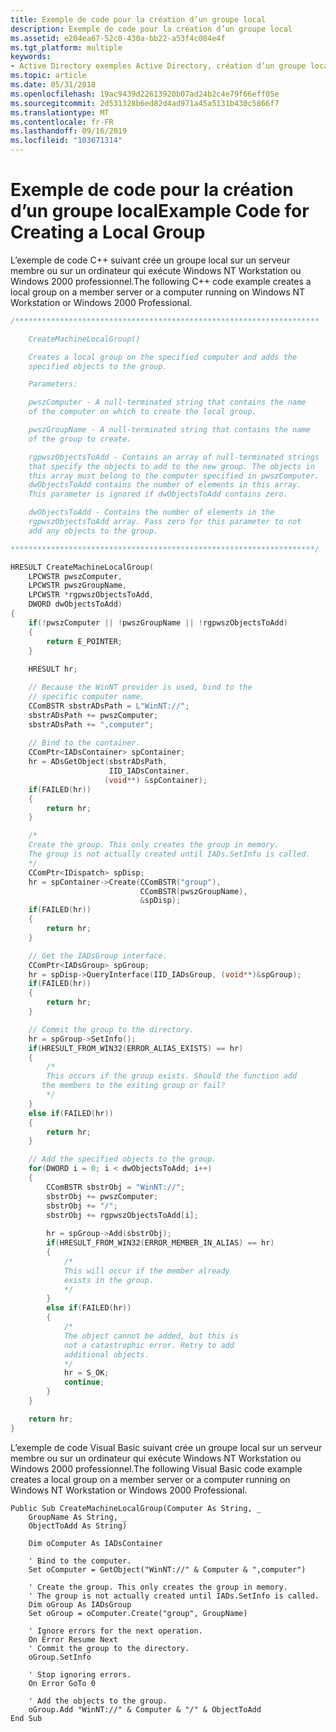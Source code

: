 ```yaml
---
title: Exemple de code pour la création d’un groupe local
description: Exemple de code pour la création d’un groupe local
ms.assetid: e204ea67-52c0-430a-bb22-a53f4c084e4f
ms.tgt_platform: multiple
keywords:
- Active Directory exemples Active Directory, création d’un groupe local
ms.topic: article
ms.date: 05/31/2018
ms.openlocfilehash: 19ac9439d22613920b07ad24b2c4e79f66eff05e
ms.sourcegitcommit: 2d531328b6ed82d4ad971a45a5131b430c5866f7
ms.translationtype: MT
ms.contentlocale: fr-FR
ms.lasthandoff: 09/16/2019
ms.locfileid: "103671314"
---
```

# <a name="example-code-for-creating-a-local-group"></a><span data-ttu-id="35481-104">Exemple de code pour la création d’un groupe local</span><span class="sxs-lookup"><span data-stu-id="35481-104">Example Code for Creating a Local Group</span></span>

<span data-ttu-id="35481-105">L’exemple de code C++ suivant crée un groupe local sur un serveur membre ou sur un ordinateur qui exécute Windows NT Workstation ou Windows 2000 professionnel.</span><span class="sxs-lookup"><span data-stu-id="35481-105">The following C++ code example creates a local group on a member server or a computer running on Windows NT Workstation or Windows 2000 Professional.</span></span>


```C++
/********************************************************************

    CreateMachineLocalGroup()

    Creates a local group on the specified computer and adds the 
    specified objects to the group.

    Parameters:

    pwszComputer - A null-terminated string that contains the name  
    of the computer on which to create the local group.

    pwszGroupName - A null-terminated string that contains the name  
    of the group to create.

    rgpwszObjectsToAdd - Contains an array of null-terminated strings 
    that specify the objects to add to the new group. The objects in  
    this array must belong to the computer specified in pwszComputer.  
    dwObjectsToAdd contains the number of elements in this array. 
    This parameter is ignored if dwObjectsToAdd contains zero.

    dwObjectsToAdd - Contains the number of elements in the 
    rgpwszObjectsToAdd array. Pass zero for this parameter to not
    add any objects to the group.

********************************************************************/

HRESULT CreateMachineLocalGroup(
    LPCWSTR pwszComputer, 
    LPCWSTR pwszGroupName, 
    LPCWSTR *rgpwszObjectsToAdd, 
    DWORD dwObjectsToAdd)
{
    if(!pwszComputer || !pwszGroupName || !rgpwszObjectsToAdd)
    {
        return E_POINTER;
    }
    
    HRESULT hr;

    // Because the WinNT provider is used, bind to the
    // specific computer name.
    CComBSTR sbstrADsPath = L"WinNT://";
    sbstrADsPath += pwszComputer;
    sbstrADsPath += ",computer";
    
    // Bind to the container.
    CComPtr<IADsContainer> spContainer;
    hr = ADsGetObject(sbstrADsPath, 
                      IID_IADsContainer,
                     (void**) &spContainer);
    if(FAILED(hr))
    {
        return hr;
    }

    /*
    Create the group. This only creates the group in memory.
    The group is not actually created until IADs.SetInfo is called.
    */
    CComPtr<IDispatch> spDisp;
    hr = spContainer->Create(CComBSTR("group"), 
                             CComBSTR(pwszGroupName), 
                             &spDisp);
    if(FAILED(hr))
    {
        return hr;
    }

    // Get the IADsGroup interface.
    CComPtr<IADsGroup> spGroup;
    hr = spDisp->QueryInterface(IID_IADsGroup, (void**)&spGroup);
    if(FAILED(hr))
    {
        return hr;
    }

    // Commit the group to the directory.
    hr = spGroup->SetInfo();
    if(HRESULT_FROM_WIN32(ERROR_ALIAS_EXISTS) == hr)
    {
        /*
        This occurs if the group exists. Should the function add
       the members to the exiting group or fail?
        */
    }
    else if(FAILED(hr))
    {
        return hr;
    }

    // Add the specified objects to the group.
    for(DWORD i = 0; i < dwObjectsToAdd; i++)
    {
        CComBSTR sbstrObj = "WinNT://";
        sbstrObj += pwszComputer;
        sbstrObj += "/";
        sbstrObj += rgpwszObjectsToAdd[i];
        
        hr = spGroup->Add(sbstrObj);
        if(HRESULT_FROM_WIN32(ERROR_MEMBER_IN_ALIAS) == hr)
        {
            /*
            This will occur if the member already 
            exists in the group.
            */
        }
        else if(FAILED(hr))
        {
            /*
            The object cannot be added, but this is 
            not a catastrophic error. Retry to add
            additional objects.
            */
            hr = S_OK;
            continue;
        }
    }

    return hr;
}
```



<span data-ttu-id="35481-106">L’exemple de code Visual Basic suivant crée un groupe local sur un serveur membre ou sur un ordinateur qui exécute Windows NT Workstation ou Windows 2000 professionnel.</span><span class="sxs-lookup"><span data-stu-id="35481-106">The following Visual Basic code example creates a local group on a member server or a computer running on Windows NT Workstation or Windows 2000 Professional.</span></span>


```VB
Public Sub CreateMachineLocalGroup(Computer As String, _
    GroupName As String, _
    ObjectToAdd As String)
    
    Dim oComputer As IADsContainer
    
    ' Bind to the computer.
    Set oComputer = GetObject("WinNT://" & Computer & ",computer")
    
    ' Create the group. This only creates the group in memory.
    ' The group is not actually created until IADs.SetInfo is called.
    Dim oGroup As IADsGroup
    Set oGroup = oComputer.Create("group", GroupName)
    
    ' Ignore errors for the next operation.
    On Error Resume Next
    ' Commit the group to the directory.
    oGroup.SetInfo
    
    ' Stop ignoring errors.
    On Error GoTo 0
    
    ' Add the objects to the group.
    oGroup.Add "WinNT://" & Computer & "/" & ObjectToAdd
End Sub
```



 

 





